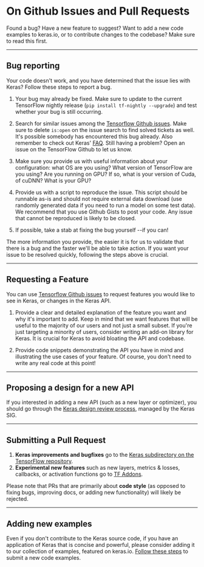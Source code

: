 # On Github Issues and Pull Requests

Found a bug? Have a new feature to suggest?
Want to add a new code examples to keras.io, or to contribute changes to the codebase?
Make sure to read this first.

---

## Bug reporting

Your code doesn't work, and you have determined that the issue lies with Keras? Follow these steps to report a bug.

1. Your bug may already be fixed. Make sure to update to the current TensorFlow nightly release (`pip install tf-nightly --upgrade`) and test whether your bug is still occurring.

2. Search for similar issues among the [Tensorflow Github issues](https://github.com/tensorflow/tensorflow/issues). Make sure to delete `is:open` on the issue search to find solved tickets as well. It's possible somebody has encountered this bug already. Also remember to check out Keras' [FAQ](http://keras.io/getting-started/faq/). Still having a problem? Open an issue on the TensorFlow Github to let us know.

3. Make sure you provide us with useful information about your configuration: what OS are you using? What version of TensorFlow are you using? Are you running on GPU? If so, what is your version of Cuda, of cuDNN? What is your GPU?

4. Provide us with a script to reproduce the issue. This script should be runnable as-is and should not require external data download (use randomly generated data if you need to run a model on some test data). We recommend that you use Github Gists to post your code. Any issue that cannot be reproduced is likely to be closed.

5. If possible, take a stab at fixing the bug yourself --if you can!

The more information you provide, the easier it is for us to validate that there is a bug and the faster we'll be able to take action. If you want your issue to be resolved quickly, following the steps above is crucial.

---

## Requesting a Feature

You can use [Tensorflow Github issues](https://github.com/tensorflow/tensorflow/issues) to request features you would like to see in Keras, or changes in the Keras API.

1. Provide a clear and detailed explanation of the feature you want and why it's important to add. Keep in mind that we want features that will be useful to the majority of our users and not just a small subset. If you're just targeting a minority of users, consider writing an add-on library for Keras. It is crucial for Keras to avoid bloating the API and codebase.

2. Provide code snippets demonstrating the API you have in mind and illustrating the use cases of your feature. Of course, you don't need to write any real code at this point!


---

## Proposing a design for a new API

If you interested in adding a new API (such as a new layer or optimizer), you should go through the [Keras design review process](https://github.com/keras-team/governance#design-review-process),
managed by the Keras SIG.


---

## Submitting a Pull Request

1. **Keras improvements and bugfixes** go to the [Keras subdirectory on the TensorFlow repository](https://github.com/tensorflow/tensorflow/tree/master/tensorflow/python/keras).
2. **Experimental new features** such as new layers, metrics & losses, callbacks, or activation functions go to [TF Addons](https://github.com/tensorflow/addons).

Please note that PRs that are primarily about **code style** (as opposed to fixing bugs, improving docs, or adding new functionality) will likely be rejected.

---

## Adding new examples

Even if you don't contribute to the Keras source code, if you have an application of Keras that is concise and powerful, please consider adding it to our collection of examples, featured on keras.io. 
[Follow these steps](/examples/#adding-a-new-code-example) to submit a new code examples.


